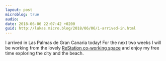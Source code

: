 ```yaml
---
layout: post
microblog: true
audio: 
date: 2018-06-06 22:07:42 +0200
guid: http://lukas.micro.blog/2018/06/06/i-arrived-in.html
---
```

I arrived in Las Palmas de Gran Canaria today! For the next two weeks I will be working from the lovely [ReStation co-working space](http://restation.co/) and enjoy my free time exploring the city and the beach.
